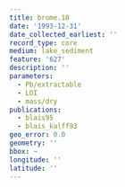```yaml
---
title: brome.10
date: '1993-12-31'
date_collected_earliest: ''
record_type: core
medium: lake_sediment
feature: '627'
description: ''
parameters:
  - Pb/extractable
  - LOI
  - mass/dry
publications:
  - blais95
  - blais_kalff93
geo_error: 0.0
geometry: ''
bbox: ~
longitude: ''
latitude: ''
---
```

